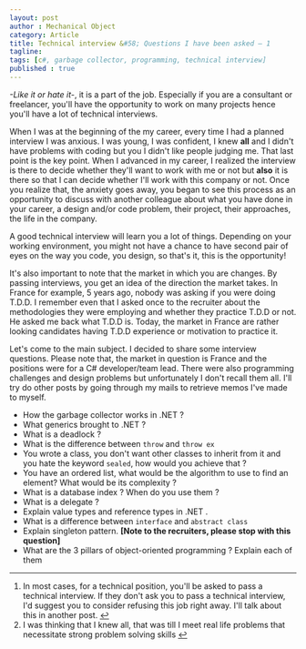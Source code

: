 ```yaml
---
layout: post
author : Mechanical Object
category: Article
title: Technical interview &#58; Questions I have been asked – 1
tagline: 
tags: [c#, garbage collector, programming, technical interview]
published : true
---
```

_-Like it or hate it-_, it is a part of the job. Especially if you are a consultant or freelancer, you'll have the opportunity to work on many projects hence you'll have a lot of technical interviews. 

<!--more-->

When I was at the beginning of the my career, every time I had a planned interview I was anxious. I was young, I was confident, I knew **all** and I didn't have problems with coding but you I didn't like people judging me. That last point is the key point. When I advanced in my career, I realized the interview is there to decide whether they'll want to work with me or not but **also** it is there so that I can decide whether I'll work with this company or not. Once you realize that, the anxiety goes away, you began to see this process as an opportunity to discuss with another colleague about what you have done in your career, a design and/or code problem, their project, their approaches, the life in the company. 

A good technical interview will learn you a lot of things. Depending on your working environment, you might not have a chance to have second pair of eyes on the way you code, you design, so that's it, this is the opportunity! 

It's also important to note that the market in which you are changes. By passing interviews, you get an idea of the direction the market takes. In France for example, 5 years ago, nobody was asking if you were doing T.D.D. I remember even that I asked once to the recruiter about the methodologies they were employing and whether they practice T.D.D or not. He asked me back what T.D.D is. Today, the market in France are rather looking candidates having T.D.D experience or motivation to practice it. 

Let's come to the main subject. I decided to share some interview questions. Please note that, the market in question is France and the positions were for a C# developer/team lead. There were also programming challenges and design problems but unfortunately I don't recall them all. I'll try do other posts by going through my mails to retrieve memos I've made to myself.

*   How the garbage collector works in .NET ?
*   What generics brought to .NET ?
*   What is a deadlock ?
*   What is the difference between `throw` and `throw ex`
*   You wrote a class, you don't want other classes to inherit from it and you hate the keyword `sealed`, how would you achieve that ?
*   You have an ordered list, what would be the algorithm to use to find an element? What would be its complexity ?
*   What is a database index ? When do you use them ?
*   What is a delegate ?
*   Explain value types and reference types in .NET .
*   What is a difference between `interface` and `abstract class`
*   Explain singleton pattern. **[Note to the recruiters, please stop with this question]**
*   What are the 3 pillars of object-oriented programming ? Explain each of them

* * *

1.  In most cases, for a technical position, you'll be asked to pass a technical interview. If they don't ask you to pass a technical interview, I'd suggest you to consider refusing this job right away. I'll talk about this in another post. [↩](#fnref-238-1)
2.  I was thinking that I knew all, that was till I meet real life problems that necessitate strong problem solving skills [↩](#fnref-238-2)
